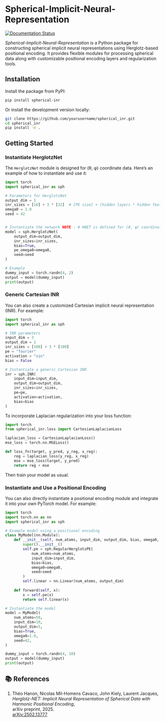 # Spherical-Implicit-Neural-Representation
[![Documentation Status](https://readthedocs.org/projects/spherical-implicit-neural-representation/badge/?version=latest)](https://spherical-implicit-neural-representation.readthedocs.io/en/latest/)



*Spherical-Implicit-Neural-Representation* is a Python package for constructing spherical implicit neural representations using Herglotz-based positional encoding. It provides flexible modules for processing spherical data along with customizable positional encoding layers and regularization tools.

## Installation

Install the package from PyPI:

```bash
pip install spherical-inr
```

Or install the development version locally:

```bash
git clone https://github.com/yourusername/spherical_inr.git
cd spherical_inr
pip install -e .
```

## Getting Started

### Instantiate HerglotzNet

The `HerglotzNet` module is designed for (θ, φ) coordinate data. Here’s an example of how to instantiate and use it:

```python
import torch
import spherical_inr as sph

# Parameters for HerglotzNet
output_dim = 1
inr_sizes = [16] + 3 * [32]  # [PE size] + (hidden layers * hidden features)
omega0 = 1.0
seed = 42


# Instantiate the network NOTE : # HNET is defined for (θ, φ) coordinates only
model = sph.HerglotzNet(
    output_dim=output_dim,
    inr_sizes=inr_sizes,
    bias=True,
    pe_omega0=omega0,
    seed=seed
)

# Example
dummy_input = torch.randn(4, 2)
output = model(dummy_input)
print(output)
```

### Generic Cartesian INR

You can also create a customized Cartesian implicit neural representation (INR). For example:

```python
import torch
import spherical_inr as sph

# INR parameters
input_dim = 3
output_dim = 1
inr_sizes = [100] + 3 * [100]
pe = "fourier"
activation = "sin"
bias = False

# Instantiate a generic Cartesian INR
inr = sph.INR(
    input_dim=input_dim,
    output_dim=output_dim,
    inr_sizes=inr_sizes,
    pe=pe,
    activation=activation,
    bias=bias
)
```

To incorporate Laplacian regularization into your loss function:

```python
import torch
from spherical_inr.loss import CartesianLaplacianLoss

laplacian_loss = CartesianLaplacianLoss()
mse_loss = torch.nn.MSELoss()

def loss_fn(target, y_pred, y_reg, x_reg):
    reg = laplacian_loss(y_reg, x_reg)
    mse = mse_loss(target, y_pred)
    return reg + mse
```

Then train your model as usual.

### Instantiate and Use a Positional Encoding

You can also directly instantiate a positional encoding module and integrate it into your own PyTorch model. For example:

```python
import torch
import torch.nn as nn
import spherical_inr as sph

# Example model using a positional encoding
class MyModel(nn.Module):
    def __init__(self, num_atoms, input_dim, output_dim, bias, omega0, seed):
        super().__init__()
        self.pe = sph.RegularHerglotzPE(
            num_atoms=num_atoms,
            input_dim=input_dim,
            bias=bias,
            omega0=omega0,
            seed=seed
        )
        self.linear = nn.Linear(num_atoms, output_dim)
        
    def forward(self, x):
        x = self.pe(x)
        return self.linear(x)

# Instantiate the model
model = MyModel(
    num_atoms=50,
    input_dim=10,
    output_dim=5,
    bias=True,
    omega0=1.0,
    seed=42,
)

dummy_input = torch.randn(4, 10)
output = model(dummy_input)
print(output)
```




## 📚 References

1. Théo Hanon, Nicolas Mil-Homens Cavaco, John Kiely, Laurent Jacques,  
   *Herglotz-NET: Implicit Neural Representation of Spherical Data with Harmonic Positional Encoding*,  
   arXiv preprint, 2025.  
   [arXiv:2502.13777](https://arxiv.org/abs/2502.13777)

   
